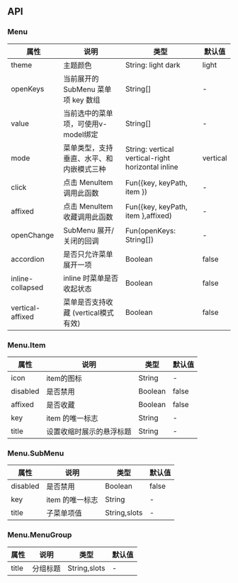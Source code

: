 ## API

### Menu 

| 属性             | 说明                                     | 类型                                              | 默认值   |
|------------------|------------------------------------------|---------------------------------------------------|----------|
| theme            | 主题颜色                                 | String: light dark                                | light    |
| openKeys         | 当前展开的 SubMenu 菜单项 key 数组       | String[]                                          | -        |
| value            | 当前选中的菜单项，可使用v-model绑定      | String[]                                          | -        |
| mode             | 菜单类型，支持垂直、水平、和内嵌模式三种 | String: vertical vertical-right horizontal inline | vertical |
| click            | 点击 MenuItem 调用此函数                 | Fun({key, keyPath, item })                        | -        |
| affixed          | 点击 MenuItem 收藏调用此函数             | Fun({key, keyPath, item },affixed)                | -        |
| openChange       | SubMenu 展开/关闭的回调                  | Fun(openKeys: String[])                           | -        |
| accordion        | 是否只允许菜单展开一项                   | Boolean                                           | false    |
| inline-collapsed | inline 时菜单是否收起状态                | Boolean                                           | false    |
| vertical-affixed | 菜单是否支持收藏 (vertical模式有效)      | Boolean                                           | false    |

### Menu.Item

| 属性     | 说明                     | 类型    | 默认值 |
|----------|--------------------------|---------|--------|
| icon     | item的图标               | String  | -      |
| disabled | 是否禁用                 | Boolean | false  |
| affixed  | 是否收藏                 | Boolean | false  |
| key      | item 的唯一标志          | String  | -      |
| title    | 设置收缩时展示的悬浮标题 | String  | -      |
 
### Menu.SubMenu

| 属性     | 说明            | 类型         | 默认值 |
|----------|-----------------|--------------|--------|
| disabled | 是否禁用        | Boolean      | false  |
| key      | item 的唯一标志 | String       | -      |
| title    | 子菜单项值      | String,slots | -      |

### Menu.MenuGroup

| 属性  | 说明     | 类型         | 默认值 |
|-------|----------|--------------|--------|
| title | 分组标题 | String,slots | -      |